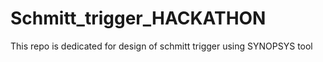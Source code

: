 # Schmitt_trigger_HACKATHON
This repo is dedicated for design of schmitt trigger using SYNOPSYS tool 
